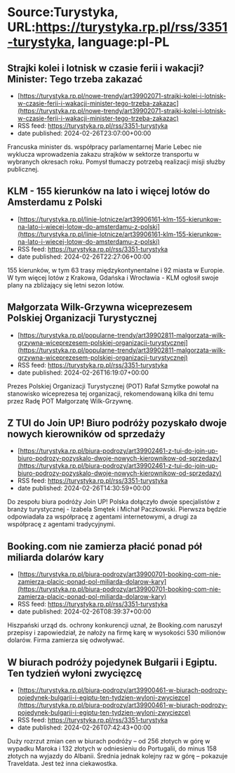 # Source:Turystyka, URL:https://turystyka.rp.pl/rss/3351-turystyka, language:pl-PL

## Strajki kolei i lotnisk w czasie ferii i wakacji? Minister: Tego trzeba zakazać
 - [https://turystyka.rp.pl/nowe-trendy/art39902071-strajki-kolei-i-lotnisk-w-czasie-ferii-i-wakacji-minister-tego-trzeba-zakazac](https://turystyka.rp.pl/nowe-trendy/art39902071-strajki-kolei-i-lotnisk-w-czasie-ferii-i-wakacji-minister-tego-trzeba-zakazac)
 - RSS feed: https://turystyka.rp.pl/rss/3351-turystyka
 - date published: 2024-02-26T23:07:00+00:00

Francuska minister ds. współpracy parlamentarnej Marie Lebec nie wyklucza wprowadzenia zakazu strajków w sektorze transportu w wybranych okresach roku. Pomysł tłumaczy potrzebą realizacji misji służby publicznej.

## KLM - 155 kierunków na lato i więcej lotów do Amsterdamu z Polski
 - [https://turystyka.rp.pl/linie-lotnicze/art39906161-klm-155-kierunkow-na-lato-i-wiecej-lotow-do-amsterdamu-z-polski](https://turystyka.rp.pl/linie-lotnicze/art39906161-klm-155-kierunkow-na-lato-i-wiecej-lotow-do-amsterdamu-z-polski)
 - RSS feed: https://turystyka.rp.pl/rss/3351-turystyka
 - date published: 2024-02-26T22:27:06+00:00

155 kierunków, w tym 63 trasy międzykontynentalne i 92 miasta w Europie. W tym więcej lotów z Krakowa, Gdańska i Wrocławia - KLM ogłosił swoje plany na zbliżający się letni sezon lotów.

## Małgorzata Wilk-Grzywna wiceprezesem Polskiej Organizacji Turystycznej
 - [https://turystyka.rp.pl/popularne-trendy/art39902811-malgorzata-wilk-grzywna-wiceprezesem-polskiej-organizacji-turystycznej](https://turystyka.rp.pl/popularne-trendy/art39902811-malgorzata-wilk-grzywna-wiceprezesem-polskiej-organizacji-turystycznej)
 - RSS feed: https://turystyka.rp.pl/rss/3351-turystyka
 - date published: 2024-02-26T16:19:07+00:00

Prezes Polskiej Organizacji Turystycznej (POT) Rafał Szmytke powołał na stanowisko wiceprezesa tej organizacji, rekomendowaną kilka dni temu przez Radę POT Małgorzatę Wilk-Grzywnę.

## Z TUI do Join UP! Biuro podróży pozyskało dwoje nowych kierowników od sprzedaży
 - [https://turystyka.rp.pl/biura-podrozy/art39902461-z-tui-do-join-up-biuro-podrozy-pozyskalo-dwoje-nowych-kierownikow-od-sprzedazy](https://turystyka.rp.pl/biura-podrozy/art39902461-z-tui-do-join-up-biuro-podrozy-pozyskalo-dwoje-nowych-kierownikow-od-sprzedazy)
 - RSS feed: https://turystyka.rp.pl/rss/3351-turystyka
 - date published: 2024-02-26T14:30:59+00:00

Do zespołu biura podróży Join UP! Polska dołączyło dwoje specjalistów z branży turystycznej - Izabela Smętek i Michał Paczkowski. Pierwsza będzie odpowiadała za  współpracę z agentami internetowymi, a drugi za współpracę z agentami tradycyjnymi.

## Booking.com nie zamierza płacić ponad pół miliarda dolarów kary
 - [https://turystyka.rp.pl/biura-podrozy/art39900701-booking-com-nie-zamierza-placic-ponad-pol-miliarda-dolarow-kary](https://turystyka.rp.pl/biura-podrozy/art39900701-booking-com-nie-zamierza-placic-ponad-pol-miliarda-dolarow-kary)
 - RSS feed: https://turystyka.rp.pl/rss/3351-turystyka
 - date published: 2024-02-26T08:39:37+00:00

Hiszpański urząd ds. ochrony konkurencji uznał, że Booking.com naruszył przepisy i zapowiedział, że nałoży na firmę karę w wysokości 530 milionów dolarów. Firma zamierza się odwoływać.

## W biurach podróży pojedynek Bułgarii i Egiptu. Ten tydzień wyłoni zwycięzcę
 - [https://turystyka.rp.pl/biura-podrozy/art39900461-w-biurach-podrozy-pojedynek-bulgarii-i-egiptu-ten-tydzien-wyloni-zwyciezce](https://turystyka.rp.pl/biura-podrozy/art39900461-w-biurach-podrozy-pojedynek-bulgarii-i-egiptu-ten-tydzien-wyloni-zwyciezce)
 - RSS feed: https://turystyka.rp.pl/rss/3351-turystyka
 - date published: 2024-02-26T07:42:43+00:00

Duży rozrzut zmian cen w biurach podróży – od 256 złotych w górę  w wypadku Maroka i 132 złotych w odniesieniu do Portugalii, do minus 158 złotych na wyjazdy do Albanii. Średnia jednak kolejny raz w górę – pokazuje Traveldata. Jest też inna ciekawostka.

